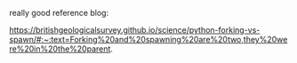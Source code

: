 really good reference blog:

https://britishgeologicalsurvey.github.io/science/python-forking-vs-spawn/#:~:text=Forking%20and%20spawning%20are%20two,they%20were%20in%20the%20parent.